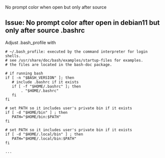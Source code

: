 No prompt color when open but only after source

## Issue: No prompt color after open in debian11 but only after source .bashrc

Adjust .bash_profile with
 
 ```
# ~/.bash_profile: executed by the command interpreter for login shells.
# see /usr/share/doc/bash/examples/startup-files for examples.
# the files are located in the bash-doc package.

# if running bash
if [ -n "$BASH_VERSION" ]; then
    # include .bashrc if it exists
    if [ -f "$HOME/.bashrc" ]; then
        . "$HOME/.bashrc"
    fi
fi

# set PATH so it includes user's private bin if it exists
if [ -d "$HOME/bin" ] ; then
    PATH="$HOME/bin:$PATH"
fi

# set PATH so it includes user's private bin if it exists
if [ -d "$HOME/.local/bin" ] ; then
    PATH="$HOME/.local/bin:$PATH"
fi

...
 
 ```
